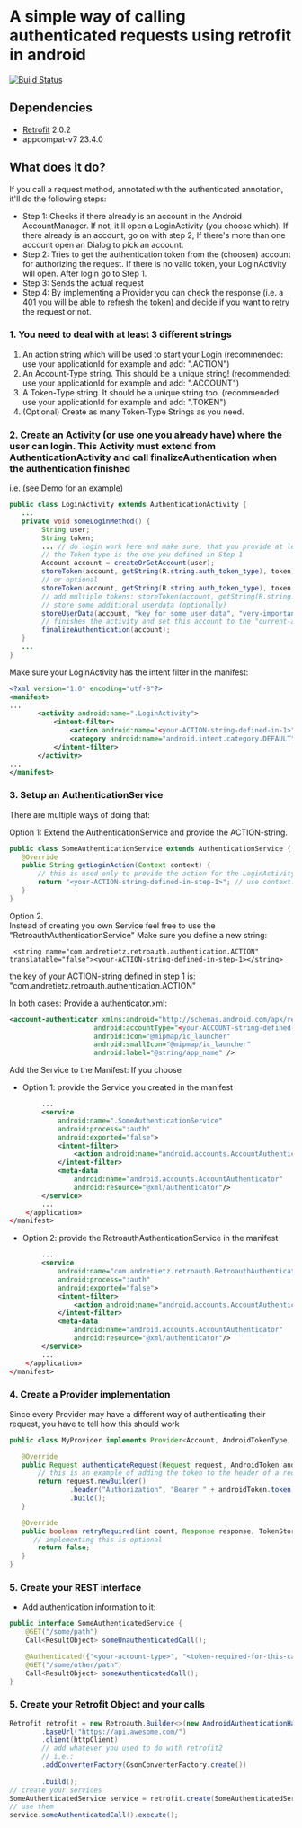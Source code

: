 # A simple way of calling authenticated requests using retrofit in android
[![Build Status](https://travis-ci.org/andretietz/retroauth.svg?branch=master)](https://travis-ci.org/andretietz/retroauth)
## Dependencies
* [Retrofit](https://github.com/square/retrofit) 2.0.2
* appcompat-v7 23.4.0

## What does it do?
If you call a request method, annotated with the authenticated annotation, it'll do the following steps:
* Step 1: Checks if there already is an account in the Android AccountManager. If not, it'll open a LoginActivity (you choose which). If there already is an account, go on with step 2, If there's more than one account open an Dialog to pick an account.
* Step 2: Tries to get the authentication token from the (choosen) account for authorizing the request. If there is no valid token, your LoginActivity will open. After login go to Step 1.
* Step 3: Sends the actual request
* Step 4: By implementing a Provider you can check the response (i.e. a 401 you will be able to refresh the token) and decide if you want to retry the request or not.

### 1. You need to deal with at least 3 different strings
1. An action string which will be used to start your Login (recommended: use your applicationId for example and add: ".ACTION")
2. An Account-Type string. This should be a unique string! (recommended: use your applicationId for example and add: ".ACCOUNT")
3. A Token-Type string. It should be a unique string too. (recommended: use your applicationId for example and add: ".TOKEN")
4. (Optional) Create as many Token-Type Strings as you need.
 
 ### 2. Create an Activity (or use one you already have) where the user can login. This Activity must extend from AuthenticationActivity and call finalizeAuthentication when the authentication finished
 i.e. (see Demo for an example)
 
 ```java
 public class LoginActivity extends AuthenticationActivity {
    ...
    private void someLoginMethod() {
         String user;
         String token;
         ... // do login work here and make sure, that you provide at least a user and a token String
         // the Token type is the one you defined in Step 1
         Account account = createOrGetAccount(user);
         storeToken(account, getString(R.string.auth_token_type), token);
         // or optional
         storeToken(account, getString(R.string.auth_token_type), token, refreshToken);
         // add multiple tokens: storeToken(account, getString(R.string.auth_token_type2), token2);
         // store some additional userdata (optionally)
         storeUserData(account, "key_for_some_user_data", "very-important-userdata");
         // finishes the activity and set this account to the "current-active" one
         finalizeAuthentication(account);
    }
    ...
 }
 ```
 Make sure your LoginActivity has the intent filter in the manifest:
 ```xml
 <?xml version="1.0" encoding="utf-8"?>
 <manifest>
 ...
        <activity android:name=".LoginActivity">
            <intent-filter>
                <action android:name="<your-ACTION-string-defined-in-1>"/>
                <category android:name="android.intent.category.DEFAULT"/>
            </intent-filter>
        </activity>
 ...
 </manifest>
 ```
 ### 3. Setup an AuthenticationService
 There are multiple ways of doing that:
 
 Option 1:
 Extend the AuthenticationService and provide the ACTION-string.
 ```java
 public class SomeAuthenticationService extends AuthenticationService {
 	@Override
 	public String getLoginAction(Context context) {
 	    // this is used only to provide the action for the LoginActivity to open
 		return "<your-ACTION-string-defined-in-step-1>"; // use context.getString instead if you like
 	}
 }
 ```
 Option 2.  
 Instead of creating you own Service feel free to use the "RetroauthAuthenticationService"
 Make sure you define a new string:
 
     <string name="com.andretietz.retroauth.authentication.ACTION" translatable="false"><your-ACTION-string-defined-in-step-1></string>
 the key of your ACTION-string defined in step 1 is: "com.andretietz.retroauth.authentication.ACTION"
 
 In both cases:
 Provide a authenticator.xml:
  ```xml
  <account-authenticator xmlns:android="http://schemas.android.com/apk/res/android"
  					   android:accountType="<your-ACCOUNT-string-defined-in-step-1>"
  					   android:icon="@mipmap/ic_launcher"
  					   android:smallIcon="@mipmap/ic_launcher"
  					   android:label="@string/app_name" />
  ```
 
 Add the Service to the Manifest:
 If you choose 
 * Option 1: provide the Service you created in the manifest
 ```xml
         ...
         <service
             android:name=".SomeAuthenticationService"
             android:process=":auth"
             android:exported="false">
             <intent-filter>
                 <action android:name="android.accounts.AccountAuthenticator"/>
             </intent-filter>
             <meta-data
                 android:name="android.accounts.AccountAuthenticator"
                 android:resource="@xml/authenticator"/>
         </service>
         ...
     </application>
 </manifest>
 ```
  * Option 2: provide the RetroauthAuthenticationService in the manifest
  ```xml
          ...
          <service
              android:name="com.andretietz.retroauth.RetroauthAuthenticationService"
              android:process=":auth"
              android:exported="false">
              <intent-filter>
                  <action android:name="android.accounts.AccountAuthenticator"/>
              </intent-filter>
              <meta-data
                  android:name="android.accounts.AccountAuthenticator"
                  android:resource="@xml/authenticator"/>
          </service>
          ...
      </application>
  </manifest>
  ```
 ### 4. Create a Provider implementation
 Since every Provider may have a different way of authenticating their request, you have to tell how this should work
 
  ```java
 public class MyProvider implements Provider<Account, AndroidTokenType, AndroidToken> {
 
     @Override
     public Request authenticateRequest(Request request, AndroidToken androidToken) {
         // this is an example of adding the token to the header of a request 
         return request.newBuilder()
                 .header("Authorization", "Bearer " + androidToken.token)
                 .build();
     }
 
     @Override
     public boolean retryRequired(int count, Response response, TokenStorage<Account, AndroidTokenType, AndroidToken> tokenStorage, Account account, AndroidTokenType androidTokenType, AndroidToken androidToken) {
        // implementing this is optional
         return false;
     }
 }
 ```
 
 ### 5. Create your REST interface
 * Add authentication information to it:
 
 ```java
 public interface SomeAuthenticatedService {
     @GET("/some/path")
     Call<ResultObject> someUnauthenticatedCall();
 
     @Authenticated({"<your-account-type>", "<token-required-for-this-call>"})
     @GET("/some/other/path")
     Call<ResultObject> someAuthenticatedCall();
 }
 ```
 ### 5. Create your Retrofit Object and your calls
```java
Retrofit retrofit = new Retroauth.Builder<>(new AndroidAuthenticationHandler(new MyProvider()))
        .baseUrl("https://api.awesome.com/")
        .client(httpClient)
        // add whatever you used to do with retrofit2
        // i.e.:
        .addConverterFactory(GsonConverterFactory.create())
        
        .build();
// create your services
SomeAuthenticatedService service = retrofit.create(SomeAuthenticatedService.class);
// use them
service.someAuthenticatedCall().execute();
```

